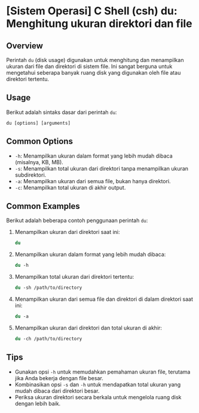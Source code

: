 # [Sistem Operasi] C Shell (csh) du: Menghitung ukuran direktori dan file

## Overview
Perintah `du` (disk usage) digunakan untuk menghitung dan menampilkan ukuran dari file dan direktori di sistem file. Ini sangat berguna untuk mengetahui seberapa banyak ruang disk yang digunakan oleh file atau direktori tertentu.

## Usage
Berikut adalah sintaks dasar dari perintah `du`:

```
du [options] [arguments]
```

## Common Options
- `-h`: Menampilkan ukuran dalam format yang lebih mudah dibaca (misalnya, KB, MB).
- `-s`: Menampilkan total ukuran dari direktori tanpa menampilkan ukuran subdirektori.
- `-a`: Menampilkan ukuran dari semua file, bukan hanya direktori.
- `-c`: Menampilkan total ukuran di akhir output.

## Common Examples
Berikut adalah beberapa contoh penggunaan perintah `du`:

1. Menampilkan ukuran dari direktori saat ini:
   ```csh
   du
   ```

2. Menampilkan ukuran dalam format yang lebih mudah dibaca:
   ```csh
   du -h
   ```

3. Menampilkan total ukuran dari direktori tertentu:
   ```csh
   du -sh /path/to/directory
   ```

4. Menampilkan ukuran dari semua file dan direktori di dalam direktori saat ini:
   ```csh
   du -a
   ```

5. Menampilkan ukuran dari direktori dan total ukuran di akhir:
   ```csh
   du -ch /path/to/directory
   ```

## Tips
- Gunakan opsi `-h` untuk memudahkan pemahaman ukuran file, terutama jika Anda bekerja dengan file besar.
- Kombinasikan opsi `-s` dan `-h` untuk mendapatkan total ukuran yang mudah dibaca dari direktori besar.
- Periksa ukuran direktori secara berkala untuk mengelola ruang disk dengan lebih baik.
